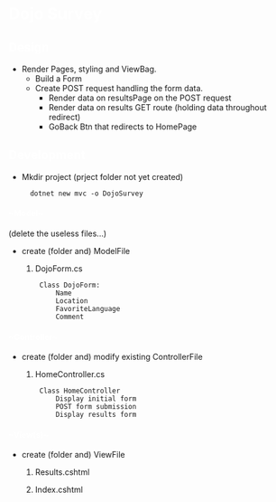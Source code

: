 # <span style= "color: white;">Dojo Survey</span>

## <span style= "color: white;"> Design </span>

- Render Pages, styling and ViewBag.
  - Build a Form
  - Create POST request handling the form data.
    - Render data on resultsPage on the POST request
    - Render data on results GET route (holding data throughout redirect)
    - GoBack Btn that redirects to HomePage

## <span style= "color: white;"> Development </span>

- Mkdir project (prject folder not yet created)

        dotnet new mvc -o DojoSurvey

#### <span style= "color: white;"> ~Model~ </span>
(delete the useless files...)
- create (folder and) ModelFile

    1) DojoForm.cs

            Class DojoForm:
                Name
                Location
                FavoriteLanguage
                Comment



#### <span style= "color: white;"> ~Controller~ </span>
- create (folder and) modify existing ControllerFile

    1) HomeController.cs

            Class HomeController
                Display initial form
                POST form submission
                Display results form 

#### <span style= "color: white;"> ~View(s)~ </span>
- create (folder and) ViewFile

    1) Results.cshtml

    2) Index.cshtml

